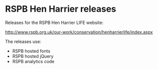 # RSPB Hen Harrier releases
Releases for the RSPB Hen Harrier LIFE website:

http://www.rspb.org.uk/our-work/conservation/henharrierlife/index.aspx

The releases use:

* RSPB hosted fonts
* RSPB hosted jQuery
* RSPB analytics code